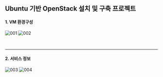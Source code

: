 ## Ubuntu 기반 OpenStack 설치 및 구축 프로젝트

#### 1. VM 환경구성
![001](https://user-images.githubusercontent.com/42735894/149960858-d0473904-5690-4539-868d-b644df0bfdaa.PNG)
![002](https://user-images.githubusercontent.com/42735894/149960864-c773cfa3-f725-4c93-82cb-1f80ebe06303.PNG)

<br>

----

#### 2. 서비스 정보
![003](https://user-images.githubusercontent.com/42735894/149960876-1501aded-76b2-45d3-88d5-78f676581c43.PNG)
![004](https://user-images.githubusercontent.com/42735894/149960905-734aa329-7b9e-40d9-9144-9ecd508bc68c.PNG)